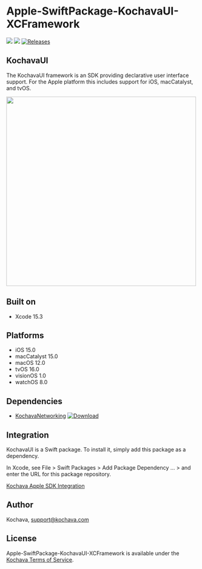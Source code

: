 # Apple-SwiftPackage-KochavaUI-XCFramework

[![](https://img.shields.io/endpoint?url=https%3A%2F%2Fswiftpackageindex.com%2Fapi%2Fpackages%2FKochava%2FApple-SwiftPackage-KochavaUI-XCFramework%2Fbadge%3Ftype%3Dplatforms)](https://swiftpackageindex.com/Kochava/Apple-SwiftPackage-KochavaUI-XCFramework)
[![](https://img.shields.io/endpoint?url=https%3A%2F%2Fswiftpackageindex.com%2Fapi%2Fpackages%2FKochava%2FApple-SwiftPackage-KochavaUI-XCFramework%2Fbadge%3Ftype%3Dswift-versions)](https://swiftpackageindex.com/Kochava/Apple-SwiftPackage-KochavaUI-XCFramework)
[![Releases](https://img.shields.io/github/v/release/kochava/Apple-SwiftPackage-KochavaUI-XCFramework?include_prereleases&sort=semver)](https://github.com/Kochava/Apple-SwiftPackage-KochavaUI-XCFramework/releases)

## KochavaUI

The KochavaUI framework is an SDK providing declarative user interface support.  For the Apple platform this includes support for iOS, macCatalyst, and tvOS.

<img src="https://storage.googleapis.com/kochava-web/2016/07/Kochava-horizontal-black-800x154.png" width="500" />

## Built on

* Xcode 15.3

## Platforms

* iOS 15.0
* macCatalyst 15.0
* macOS 12.0
* tvOS 16.0
* visionOS 1.0
* watchOS 8.0

## Dependencies

* [KochavaNetworking](https://github.com/Kochava/Apple-SwiftPackage-KochavaNetworking-XCFramework) [![Download](https://img.shields.io/github/v/release/kochava/Apple-SwiftPackage-KochavaNetworking-XCFramework?include_prereleases&sort=semver)](https://github.com/Kochava/Apple-SwiftPackage-KochavaNetworking-XCFramework/releases)

## Integration

KochavaUI is a Swift package.  To install it, simply add this package as a dependency.

In Xcode, see File > Swift Packages > Add Package Dependency ... > and enter the URL for this package repository.

[Kochava Apple SDK Integration](https://support.kochava.com/sdk-integration/ios-sdk-integration/)

## Author

Kochava, support@kochava.com

## License

Apple-SwiftPackage-KochavaUI-XCFramework is available under the [Kochava Terms of Service](https://www.kochava.com/terms-of-service/).
